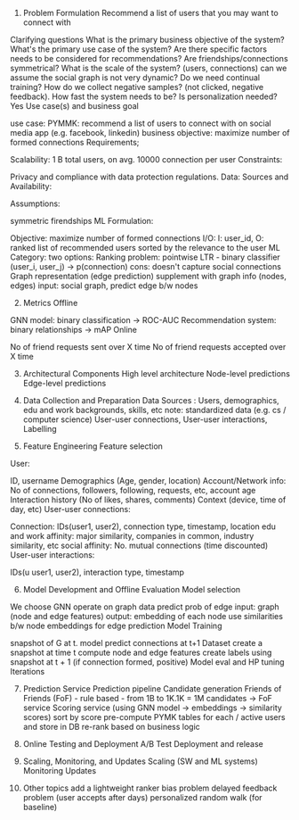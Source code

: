 1. Problem Formulation
Recommend a list of users that you may want to connect with

Clarifying questions
What is the primary business objective of the system?
What's the primary use case of the system?
Are there specific factors needs to be considered for recommendations?
Are friendships/connections symmetrical?
What is the scale of the system? (users, connections)
can we assume the social graph is not very dynamic?
Do we need continual training?
How do we collect negative samples? (not clicked, negative feedback).
How fast the system needs to be?
Is personalization needed? Yes
Use case(s) and business goal

use case: PYMMK: recommend a list of users to connect with on social media app (e.g. facebook, linkedin)
business objective: maximize number of formed connections
Requirements;

Scalability: 1 B total users, on avg. 10000 connection per user
Constraints:

Privacy and compliance with data protection regulations.
Data: Sources and Availability:

Assumptions:

symmetric firendships
ML Formulation:

Objective:
maximize number of formed connections
I/O: I: user_id, O: ranked list of recommended users sorted by the relevance to the user
ML Category: two options:
Ranking problem:
pointwise LTR - binary classifier (user_i, user_j) -> p(connection)
cons: doesn't capture social connections
Graph representation (edge prediction)
supplement with graph info (nodes, edges)
input: social graph, predict edge b/w nodes

2. Metrics
Offline

GNN model: binary classification -> ROC-AUC
Recommendation system: binary relationships -> mAP
Online

No of friend requests sent over X time
No of friend requests accepted over X time

3. Architectural Components
High level architecture
Node-level predictions
Edge-level predictions

4. Data Collection and Preparation
Data Sources :
Users,
demographics, edu and work backgrounds, skills, etc
note: standardized data (e.g. cs / computer science)
User-user connections,
User-user interactions,
Labelling

5. Feature Engineering
Feature selection

User:

ID, username
Demographics (Age, gender, location)
Account/Network info: No of connections, followers, following, requests, etc, account age
Interaction history (No of likes, shares, comments)
Context (device, time of day, etc)
User-user connections:

Connection: IDs(user1, user2), connection type, timestamp, location
edu and work affinity: major similarity, companies in common, industry similarity, etc
social affinity: No. mutual connections (time discounted)
User-user interactions:

IDs(u user1, user2), interaction type, timestamp

6. Model Development and Offline Evaluation
Model selection

We choose GNN
operate on graph data
predict prob of edge
input: graph (node and edge features)
output: embedding of each node
use similarities b/w node embeddings for edge prediction
Model Training

snapshot of G at t. model predict connections at t+1
Dataset
create a snapshot at time t
compute node and edge features
create labels using snapshot at t + 1 (if connection formed, positive)
Model eval and HP tuning
Iterations

7. Prediction Service
Prediction pipeline
Candidate generation
Friends of Friends (FoF) - rule based - from 1B to 1K.1K = 1M candidates -> FoF service
Scoring service (using GNN model -> embeddings -> similarity scores)
sort by score
pre-compute PYMK tables for each / active users and store in DB
re-rank based on business logic

8. Online Testing and Deployment
A/B Test
Deployment and release

9. Scaling, Monitoring, and Updates
Scaling (SW and ML systems)
Monitoring
Updates

10. Other topics
add a lightweight ranker
bias problem
delayed feedback problem (user accepts after days)
personalized random walk (for baseline)